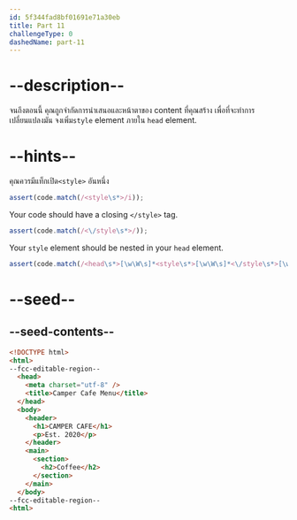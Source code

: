 ```yaml
---
id: 5f344fad8bf01691e71a30eb
title: Part 11
challengeType: 0
dashedName: part-11
---
```


# --description--

จนถึงตอนนี้ คุณถูกจำกัดการนำเสนอและหน้าตาของ content ที่คุณสร้าง
เพื่อที่จะทำการเปลี่ยนแปลงมัน จงเพิ่ม`style` element ภายใน `head` element.

# --hints--

คุณควรมีแท็กเปิด`<style>` อันหนึ่ง

```js
assert(code.match(/<style\s*>/i));
```

Your code should have a closing `</style>` tag.

```js
assert(code.match(/<\/style\s*>/));
```

Your `style` element should be nested in your `head` element.

```js
assert(code.match(/<head\s*>[\w\W\s]*<style\s*>[\w\W\s]*<\/style\s*>[\w\W\s]*<\/head\s*>/i))
```

# --seed--

## --seed-contents--

```html
<!DOCTYPE html>
<html>
--fcc-editable-region--
  <head>
    <meta charset="utf-8" />
    <title>Camper Cafe Menu</title>
  </head>
  <body>
    <header>
      <h1>CAMPER CAFE</h1>
      <p>Est. 2020</p>
    </header>
    <main>
      <section>
        <h2>Coffee</h2>
      </section>
    </main>
  </body>
--fcc-editable-region--
<html>
```
